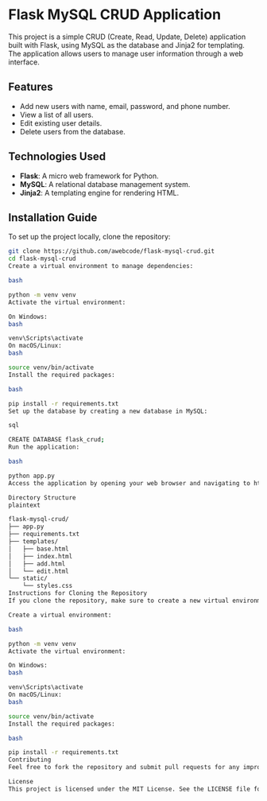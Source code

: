 # Flask MySQL CRUD Application

This project is a simple CRUD (Create, Read, Update, Delete) application built with Flask, using MySQL as the database and Jinja2 for templating. The application allows users to manage user information through a web interface.

## Features

- Add new users with name, email, password, and phone number.
- View a list of all users.
- Edit existing user details.
- Delete users from the database.

## Technologies Used

- **Flask**: A micro web framework for Python.
- **MySQL**: A relational database management system.
- **Jinja2**: A templating engine for rendering HTML.

## Installation Guide

To set up the project locally, clone the repository:

```bash
git clone https://github.com/awebcode/flask-mysql-crud.git
cd flask-mysql-crud
Create a virtual environment to manage dependencies:

bash

python -m venv venv
Activate the virtual environment:

On Windows:
bash

venv\Scripts\activate
On macOS/Linux:
bash

source venv/bin/activate
Install the required packages:

bash

pip install -r requirements.txt
Set up the database by creating a new database in MySQL:

sql

CREATE DATABASE flask_crud;
Run the application:

bash

python app.py
Access the application by opening your web browser and navigating to http://127.0.0.1:5000.

Directory Structure
plaintext

flask-mysql-crud/
├── app.py
├── requirements.txt
├── templates/
│   ├── base.html
│   ├── index.html
│   ├── add.html
│   └── edit.html
└── static/
    └── styles.css
Instructions for Cloning the Repository
If you clone the repository, make sure to create a new virtual environment and install the dependencies. After cloning the repository, run the following commands:

Create a virtual environment:

bash

python -m venv venv
Activate the virtual environment:

On Windows:
bash

venv\Scripts\activate
On macOS/Linux:
bash

source venv/bin/activate
Install the required packages:

bash

pip install -r requirements.txt
Contributing
Feel free to fork the repository and submit pull requests for any improvements or additional features.

License
This project is licensed under the MIT License. See the LICENSE file for details.


